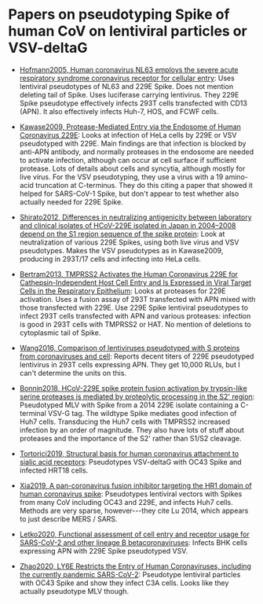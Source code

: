 # Papers on pseudotyping Spike of human CoV on lentiviral particles or VSV-deltaG

- [Hofmann2005, Human coronavirus NL63 employs the severe acute respiratory syndrome coronavirus receptor for cellular entry](https://www.pnas.org/content/102/22/7988.long):
  Uses lentiviral pseudotypes of NL63 and 229E Spike.
  Does not mention deleting tail of Spike.
  Uses luciferase carrying lentivirus.
  They 229E Spike pseudotype effectively infects 293T cells transfected with CD13 (APN).
  It also effectively infects Huh-7, HOS, and FCWF cells.

- [Kawase2009, Protease-Mediated Entry via the Endosome of Human Coronavirus 229E](https://www.ncbi.nlm.nih.gov/pmc/articles/PMC2612384/):
  Looks at infection of HeLa cells by 229E or VSV pseudotyped with 229E.
  Main findings are that infection is blocked by anti-APN antibody, and normally proteases in the endosome are needed to activate infection, although can occur at cell surface if sufficient protease.
  Lots of details about cells and syncytia, although mostly for live virus.
  For the VSV pseudotyping, they use a virus with a 19 amino-acid truncation at C-terminus.
  They do this citing a paper that showed it helped for SARS-CoV-1 Spike, but don't appear to test whether also actually needed for 229E Spike.

- [Shirato2012, Differences in neutralizing antigenicity between laboratory and clinical isolates of HCoV-229E isolated in Japan in 2004–2008 depend on the S1 region sequence of the spike protein](https://www.microbiologyresearch.org/content/journal/jgv/10.1099/vir.0.043117-0):
  Look at neutralization of various 229E Spikes, using both live virus and VSV pseudotypes.
  Makes the VSV pseudotypes as in Kawase2009, producing in 293T/17 cells and infecting into HeLa cells.

- [Bertram2013, TMPRSS2 Activates the Human Coronavirus 229E for Cathepsin-Independent Host Cell Entry and Is Expressed in Viral Target Cells in the Respiratory Epithelium](https://jvi.asm.org/content/jvi/87/11/6150):
  Looks at proteases for 229E activation.
  Uses a fusion assay of 293T transfected with APN mixed with those transfected with 229E.
  Use 229E Spike lentiviral pseudotypes to infect 293T cells transfected with APN and various proteases: infection is good in 293T cells with TMPRSS2 or HAT.
  No mention of deletions to cytoplasmic tail of Spike.

- [Wang2016, Comparison of lentiviruses pseudotyped with S proteins from coronaviruses and cell](https://link.springer.com/article/10.1007/s12250-015-3690-4):
  Reports decent titers of 229E pseudotyped lentivirus in 293T cells expressing APN.
  They get 10,000 RLUs, but I can't determine the units on this.

- [Bonnin2018, HCoV-229E spike protein fusion activation by trypsin-like serine proteases is mediated by proteolytic processing in the S2' region](https://www.microbiologyresearch.org/content/journal/jgv/10.1099/jgv.0.001074):
  Pseudotyped MLV with Spike from a 2014 229E isolate containing a C-terminal VSV-G tag.
  The wildtype Spike mediates good infection of Huh7 cells.
  Transducing the Huh7 cells with TMPRSS2 increased infection by an order of magnitude.
  They also have lots of stuff about proteases and the importance of the S2' rather than S1/S2 cleavage.

- [Tortorici2019, Structural basis for human coronavirus attachment to sialic acid receptors](https://www.nature.com/articles/s41594-019-0233-y):
  Pseudotypes VSV-deltaG with OC43 Spike and infected HRT18 cells.

- [Xia2019, A pan-coronavirus fusion inhibitor targeting the HR1 domain of human coronavirus spike](https://advances.sciencemag.org/content/advances/5/4/eaav4580):
  Pseudotypes lentiviral vectors with Spikes from many CoV including OC43 and 229E, and infects Huh7 cells.
  Methods are very sparse, however---they cite Lu 2014, which appears to just describe MERS / SARS.

- [Letko2020, Functional assessment of cell entry and receptor usage for SARS-CoV-2 and other lineage B betacoronaviruses](https://www.nature.com/articles/s41564-020-0688-y):
  Infects BHK cells expressing APN with 229E Spike pseudotyped VSV.

- [Zhao2020, LY6E Restricts the Entry of Human Coronaviruses, including the currently pandemic SARS-CoV-2](https://www.biorxiv.org/content/10.1101/2020.04.02.021469v1.full):
  Pseudotype lentiviral particles with OC43 Spike and show they infect C3A cells.
  Looks like they actually pseudotype MLV though.
